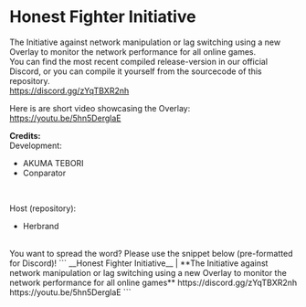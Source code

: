 # Honest Fighter Initiative

The Initiative against network manipulation or lag switching using a new Overlay to monitor the network performance for all online games.<br />
You can find the most recent compiled release-version in our official Discord, or you can compile it yourself from the sourcecode of this repository.<br />
https://discord.gg/zYqTBXR2nh

Here is are short video showcasing the Overlay:<br />
https://youtu.be/5hn5DerglaE

**Credits:**<br />
Development: 
- AKUMA TEBORI
- Conparator
<br />

Host (repository):
- Herbrand

<br />
You want to spread the word? Please use the snippet below (pre-formatted for Discord)!
```
__Honest Fighter Initiative__ | **The Initiative against network manipulation or lag switching using a new Overlay to monitor the network performance for all online games**
https://discord.gg/zYqTBXR2nh
https://youtu.be/5hn5DerglaE
```
